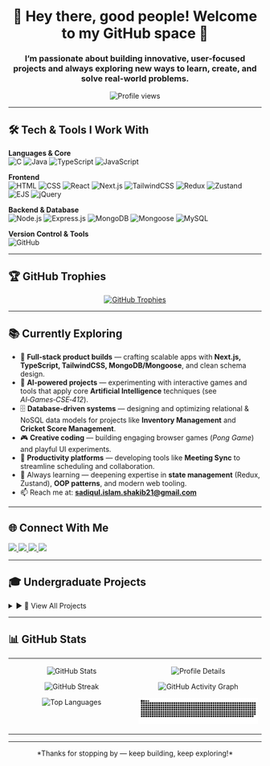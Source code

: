 <!-- PROFILE HEADER -->
<h1 align="center">👋 Hey there, good people! Welcome to my GitHub space 🚀</h1>

<h3 align="center">
  I’m passionate about building innovative, user-focused projects and always exploring new ways to learn, create, and solve real-world problems.
</h3>

<p align="center">
  <img src="https://komarev.com/ghpvc/?username=bytecrister&label=Profile%20views&color=0e75b6&style=flat" alt="Profile views" />
</p>

---

## 🛠 Tech & Tools I Work With

<p align="center">
  
**Languages & Core**
<br/>
![C](https://img.shields.io/badge/C-A8B9CC?style=for-the-badge&logo=c&logoColor=white)
![Java](https://img.shields.io/badge/Java-007396?style=for-the-badge&logo=java&logoColor=white)
![TypeScript](https://img.shields.io/badge/TypeScript-3178C6?style=for-the-badge&logo=typescript&logoColor=white)
![JavaScript](https://img.shields.io/badge/JavaScript-F7DF1E?style=for-the-badge&logo=javascript&logoColor=black)

**Frontend**
<br/>
![HTML](https://img.shields.io/badge/HTML5-239120?style=for-the-badge&logo=html5&logoColor=white)
![CSS](https://img.shields.io/badge/CSS3-1572B6?style=for-the-badge&logo=css3&logoColor=white)
![React](https://img.shields.io/badge/React-61DAFB?style=for-the-badge&logo=react&logoColor=black)
![Next.js](https://img.shields.io/badge/Next.js-000000?style=for-the-badge&logo=nextdotjs&logoColor=white)
![TailwindCSS](https://img.shields.io/badge/Tailwind_CSS-06B6D4?style=for-the-badge&logo=tailwindcss&logoColor=white)
![Redux](https://img.shields.io/badge/Redux-764ABC?style=for-the-badge&logo=redux&logoColor=white)
![Zustand](https://img.shields.io/badge/Zustand-FF4F00?style=for-the-badge&logo=zustand&logoColor=white)
![EJS](https://img.shields.io/badge/EJS-023430?style=for-the-badge&logo=ejs&logoColor=white)
![jQuery](https://img.shields.io/badge/jQuery-0769AD?style=for-the-badge&logo=jquery&logoColor=white)

**Backend & Database**
<br/>
![Node.js](https://img.shields.io/badge/Node.js-339933?style=for-the-badge&logo=nodedotjs&logoColor=white)
![Express.js](https://img.shields.io/badge/Express.js-000000?style=for-the-badge&logo=express&logoColor=white)
![MongoDB](https://img.shields.io/badge/MongoDB-47A248?style=for-the-badge&logo=mongodb&logoColor=white)
![Mongoose](https://img.shields.io/badge/Mongoose-AA2929?style=for-the-badge&logo=mongoose&logoColor=white)
![MySQL](https://img.shields.io/badge/MySQL-4479A1?style=for-the-badge&logo=mysql&logoColor=white)

**Version Control & Tools**
<br/>
![GitHub](https://img.shields.io/badge/GitHub-181717?style=for-the-badge&logo=github&logoColor=white)

</p>

---

## 🏆 GitHub Trophies

<p align="center">
  <a href="https://github.com/ryo-ma/github-profile-trophy">
    <img src="https://github-profile-trophy.vercel.app/?username=bytecrister&theme=flat" alt="GitHub Trophies" />
  </a>
</p>

---

## 📚 Currently Exploring

- 🚀 **Full‑stack product builds** — crafting scalable apps with **Next.js, TypeScript, TailwindCSS, MongoDB/Mongoose**, and clean schema design.
- 🧠 **AI‑powered projects** — experimenting with interactive games and tools that apply core **Artificial Intelligence** techniques (see *AI‑Games‑CSE‑412*).
- 🗄 **Database‑driven systems** — designing and optimizing relational & NoSQL data models for projects like **Inventory Management** and **Cricket Score Management**.
- 🎮 **Creative coding** — building engaging browser games (*Pong Game*) and playful UI experiments.
- 📅 **Productivity platforms** — developing tools like **Meeting Sync** to streamline scheduling and collaboration.
- 🌱 Always learning — deepening expertise in **state management** (Redux, Zustand), **OOP patterns**, and modern web tooling.
- 📫 Reach me at: **sadiqul.islam.shakib21@gmail.com**


---

## 🌐 Connect With Me

<p align="left">
  <a href="https://www.facebook.com/sadiqulislam.shakib.33" target="_blank">
    <img src="https://img.shields.io/badge/Facebook-1877f2?style=for-the-badge&logo=facebook&logoColor=white" />
  </a>
  <a href="https://instagram.com/_sadiqul_islam_shakib_" target="_blank">
    <img src="https://img.shields.io/badge/Instagram-e4405f?style=for-the-badge&logo=instagram&logoColor=white" />
  </a>
   <a href="https://www.linkedin.com/in/sadiqul-islam-shakib/" target="_blank">
    <img src="https://img.shields.io/badge/LinkedIn-0077b5?style=for-the-badge&logo=linkedin&logoColor=white" />
  </a>
   <a href="https://sadiqul-islam-shakib.vercel.app" target="_blank">
    <img src="https://img.shields.io/badge/Portfolio-000000?style=for-the-badge&logo=About.me&logoColor=white" />
  </a>
</p>

---

## 🎓 Undergraduate Projects

<details>
<summary>▶ 📂 View All Projects</summary>

### 🏏 Sports & Games
| Project | Description | Tech Stack |
|---------|-------------|------------|
| 🏏 **[Java Course: Cricket Score Management System](https://github.com/ByteCrister/NEUB-Projects-From-_22_)** | Java-based desktop app to manage cricket match scores, player stats, and summaries. | ![Java](https://img.shields.io/badge/Java-007396?style=flat&logo=java&logoColor=white) ![Java Swing](https://img.shields.io/badge/Java_Swing-6DB33F?style=flat&logo=java&logoColor=white) |
| 🕹 **[Pong Game](https://github.com/ByteCrister/PONG-Game)** | Browser-based Pong game with game loop logic and collision detection. | ![HTML5](https://img.shields.io/badge/HTML5-E34F26?style=flat&logo=html5&logoColor=white) ![CSS3](https://img.shields.io/badge/CSS3-1572B6?style=flat&logo=css3&logoColor=white) ![JavaScript](https://img.shields.io/badge/JavaScript-F7DF1E?style=flat&logo=javascript&logoColor=black) |
| 🤖 **[AI‑Games‑CSE‑412](https://github.com/ByteCrister/AI-Games-CSE-412)** | Interactive games demonstrating AI algorithms like Minimax, BFS, and DFS. | ![Next.js](https://img.shields.io/badge/Next.js-000000?style=flat&logo=nextdotjs&logoColor=white) ![TypeScript](https://img.shields.io/badge/TypeScript-3178C6?style=flat&logo=typescript&logoColor=white) ![TailwindCSS](https://img.shields.io/badge/Tailwind_CSS-38B2AC?style=flat&logo=tailwindcss&logoColor=white) ![shadcn/ui](https://img.shields.io/badge/shadcn/ui-000000?style=flat&logo=radixui&logoColor=white) |

---

### 📦 Database & Management Systems
| Project | Description | Tech Stack |
|---------|-------------|------------|
| 📦 **[Database Project: Inventory Management](https://github.com/ByteCrister/Database-Project--2-2)** | Inventory management system with CRUD operations and reporting. | ![HTML5](https://img.shields.io/badge/HTML5-E34F26?style=flat&logo=html5&logoColor=white) ![CSS3](https://img.shields.io/badge/CSS3-1572B6?style=flat&logo=css3&logoColor=white) ![EJS](https://img.shields.io/badge/EJS-023430?style=flat&logo=ejs&logoColor=white) ![Express.js](https://img.shields.io/badge/Express.js-000000?style=flat&logo=express&logoColor=white) ![MySQL](https://img.shields.io/badge/SQL-4479A1?style=flat&logo=mysql&logoColor=white) |

---

### 📅 Productivity & Tools
| Project | Description | Tech Stack |
|---------|-------------|------------|
| 📆 **[Meeting Sync](https://github.com/ByteCrister/meeting-sync)** | Modern meeting scheduling platform with calendar integration, smart booking, and real-time communication. | ![Next.js](https://img.shields.io/badge/Next.js-000000?style=flat&logo=nextdotjs&logoColor=white) ![TypeScript](https://img.shields.io/badge/TypeScript-3178C6?style=flat&logo=typescript&logoColor=white) ![TailwindCSS](https://img.shields.io/badge/Tailwind_CSS-38B2AC?style=flat&logo=tailwindcss&logoColor=white) ![shadcn/ui](https://img.shields.io/badge/shadcn/ui-000000?style=flat&logo=radixui&logoColor=white) ![Axios](https://img.shields.io/badge/Axios-5A29E4?style=flat&logo=axios&logoColor=white) ![Mongoose](https://img.shields.io/badge/Mongoose-880000?style=flat&logo=mongoose&logoColor=white) ![WebRTC](https://img.shields.io/badge/WebRTC-333333?style=flat&logo=webrtc&logoColor=white) ![Socket.io](https://img.shields.io/badge/Socket.io-010101?style=flat&logo=socketdotio&logoColor=white) ![Express.js](https://img.shields.io/badge/Express.js-000000?style=flat&logo=express&logoColor=white) |
| 📝 **[Basic Todos App](https://github.com/ByteCrister/first-nextjs-app)** | Starter Next.js project for managing todos with responsive UI. | ![Next.js](https://img.shields.io/badge/Next.js-000000?style=flat&logo=nextdotjs&logoColor=white) ![JavaScript](https://img.shields.io/badge/JavaScript-F7DF1E?style=flat&logo=javascript&logoColor=black) |
| 🗒 **[Note Task](https://github.com/ByteCrister/note-task)** | Note-taking app with CRUD features and persistent storage. | ![Next.js](https://img.shields.io/badge/Next.js-000000?style=flat&logo=nextdotjs&logoColor=white) ![TypeScript](https://img.shields.io/badge/TypeScript-3178C6?style=flat&logo=typescript&logoColor=white) |

</details>

---

## 📊 GitHub Stats

<table>
<tr>
<td width="50%" valign="top">

<!-- Main Stats -->
<p align="center">
  <img src="https://github-readme-stats.vercel.app/api?username=bytecrister&show_icons=true&locale=en&theme=tokyonight" alt="GitHub Stats" />
</p>

<!-- Streak Stats -->
<p align="center">
  <img src="https://github-readme-streak-stats.herokuapp.com/?user=bytecrister&theme=tokyonight" alt="GitHub Streak" />
</p>

<!-- Top Languages -->
<p align="center">
  <img src="https://github-readme-stats.vercel.app/api/top-langs?username=bytecrister&show_icons=true&locale=en&layout=compact&theme=tokyonight" alt="Top Languages" />
</p>

</td>
<td width="50%" valign="top">

<!-- Profile Summary Card -->
<p align="center">
  <img src="https://github-profile-summary-cards.vercel.app/api/cards/profile-details?username=bytecrister&theme=tokyonight" alt="Profile Details" />
</p>

<!-- Activity Graph -->
<p align="center">
  <img src="https://github-readme-activity-graph.vercel.app/graph?username=bytecrister&theme=tokyo-night&bg_color=1a1b27&hide_border=true&line=70a5fd&point=f9f9f9" alt="GitHub Activity Graph" />
</p>

<!-- Snake Animation -->
<p align="center">
  <img src="https://raw.githubusercontent.com/platane/snk/output/github-contribution-grid-snake.svg" alt="Snake animation showing commits" />
</p>

</td>
</tr>
</table>


---

<p align="center">
   *Thanks for stopping by — keep building, keep exploring!*
</p>

